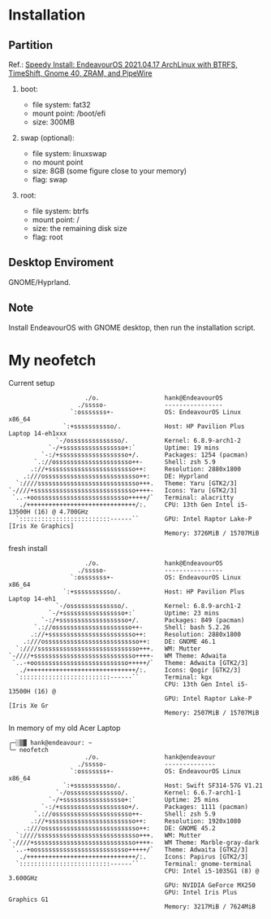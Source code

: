 # Installation

## Partition

Ref.: [Speedy Install: EndeavourOS 2021.04.17 ArchLinux with BTRFS, TimeShift, Gnome 40, ZRAM, and PipeWire ](https://www.youtube.com/watch?v=o7JizzJ6SJ0)

1. boot:
   - file system: fat32
   - mount point: /boot/efi
   - size: 300MB
2. swap (optional):
   - file system: linuxswap
   - no mount point
   - size: 8GB (some figure close to your memory)
   - flag: swap
3. root:

   - file system: btrfs
   - mount point: /
   - size: the remaining disk size
   - flag: root

## Desktop Enviroment

GNOME/Hyprland.

## Note

Install EndeavourOS with GNOME desktop, then run the installation script.

# My neofetch

Current setup

```
                     ./o.                  hank@EndeavourOS
                   ./sssso-                ----------------
                 `:osssssss+-              OS: EndeavourOS Linux x86_64
               `:+sssssssssso/.            Host: HP Pavilion Plus Laptop 14-eh1xxx
             `-/ossssssssssssso/.          Kernel: 6.8.9-arch1-2
           `-/+sssssssssssssssso+:`        Uptime: 19 mins
         `-:/+sssssssssssssssssso+/.       Packages: 1254 (pacman)
       `.://osssssssssssssssssssso++-      Shell: zsh 5.9
      .://+ssssssssssssssssssssssso++:     Resolution: 2880x1800
    .:///ossssssssssssssssssssssssso++:    DE: Hyprland
  `:////ssssssssssssssssssssssssssso+++.   Theme: Yaru [GTK2/3]
`-////+ssssssssssssssssssssssssssso++++-   Icons: Yaru [GTK2/3]
 `..-+oosssssssssssssssssssssssso+++++/`   Terminal: alacritty
   ./++++++++++++++++++++++++++++++/:.     CPU: 13th Gen Intel i5-13500H (16) @ 4.700GHz
  `:::::::::::::::::::::::::------``       GPU: Intel Raptor Lake-P [Iris Xe Graphics]
                                           Memory: 3726MiB / 15707MiB

```

fresh install

```
                     ./o.                  hank@EndeavourOS
                   ./sssso-                ----------------
                 `:osssssss+-              OS: EndeavourOS Linux x86_64
               `:+sssssssssso/.            Host: HP Pavilion Plus Laptop 14-eh1
             `-/ossssssssssssso/.          Kernel: 6.8.9-arch1-2
           `-/+sssssssssssssssso+:`        Uptime: 23 mins
         `-:/+sssssssssssssssssso+/.       Packages: 849 (pacman)
       `.://osssssssssssssssssssso++-      Shell: bash 5.2.26
      .://+ssssssssssssssssssssssso++:     Resolution: 2880x1800
    .:///ossssssssssssssssssssssssso++:    DE: GNOME 46.1
  `:////ssssssssssssssssssssssssssso+++.   WM: Mutter
`-////+ssssssssssssssssssssssssssso++++-   WM Theme: Adwaita
 `..-+oosssssssssssssssssssssssso+++++/`   Theme: Adwaita [GTK2/3]
   ./++++++++++++++++++++++++++++++/:.     Icons: Qogir [GTK2/3]
  `:::::::::::::::::::::::::------``       Terminal: kgx
                                           CPU: 13th Gen Intel i5-13500H (16) @
                                           GPU: Intel Raptor Lake-P [Iris Xe Gr
                                           Memory: 2507MiB / 15707MiB

```

In memory of my old Acer Laptop

```
╭─░▒▓ hank@endeavour: ~
╰─ neofetch
                     ./o.                  hank@endeavour
                   ./sssso-                --------------
                 `:osssssss+-              OS: EndeavourOS Linux x86_64
               `:+sssssssssso/.            Host: Swift SF314-57G V1.21
             `-/ossssssssssssso/.          Kernel: 6.6.7-arch1-1
           `-/+sssssssssssssssso+:`        Uptime: 25 mins
         `-:/+sssssssssssssssssso+/.       Packages: 1111 (pacman)
       `.://osssssssssssssssssssso++-      Shell: zsh 5.9
      .://+ssssssssssssssssssssssso++:     Resolution: 1920x1080
    .:///ossssssssssssssssssssssssso++:    DE: GNOME 45.2
  `:////ssssssssssssssssssssssssssso+++.   WM: Mutter
`-////+ssssssssssssssssssssssssssso++++-   WM Theme: Marble-gray-dark
 `..-+oosssssssssssssssssssssssso+++++/`   Theme: Adwaita [GTK2/3]
   ./++++++++++++++++++++++++++++++/:.     Icons: Papirus [GTK2/3]
  `:::::::::::::::::::::::::------``       Terminal: gnome-terminal
                                           CPU: Intel i5-1035G1 (8) @ 3.600GHz
                                           GPU: NVIDIA GeForce MX250
                                           GPU: Intel Iris Plus Graphics G1
                                           Memory: 3217MiB / 7624MiB

```

